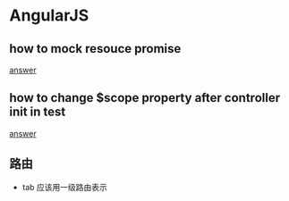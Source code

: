 # AngularJS

## how to mock resouce promise
[answer](https://stackoverflow.com/a/29235564)

## how to change $scope property after controller init in test
[answer](http://fdietz.github.io/recipes-with-angular-js/controllers/testing-controllers.html)


## 路由
- tab 应该用一级路由表示